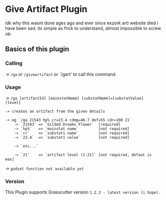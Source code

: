 # Give Artifact Plugin
idk why this wasnt done ages ago and ever since exzork arti website died i have been sad.
its simple as frick to understand, almost impossible to screw up.

## Basics of this plugin

### Calling

 -> `/ga` or `/giveartifact` or `/gart' to call this command

### Usage

 -> `/ga [artifactId] [mainstatName] [substatName]=[substatValue] [level]` 

	-> creates an artifact from the given details 

	-> eg `/ga 21543 hp% cr=23.4 cdmg=46.7 def=55 cdr=100 21`
		-> `21543` => `Gilded Dreams Flower`  [required]
		-> `hp%`   => `mainstat name`	      [not required]
		-> `cr`    => `substat1 name`         [not required]
		-> `23.4`  => `substat1 value`        [not required]
		
		-> `etc...`

		-> `21`    => `artifact level (1-21)` [not required, defaut is max]

 -> `godset function not available yet`





### Version
This Plugin supports Grasscutter version `1.2.3 - latest version (i hope)`.
